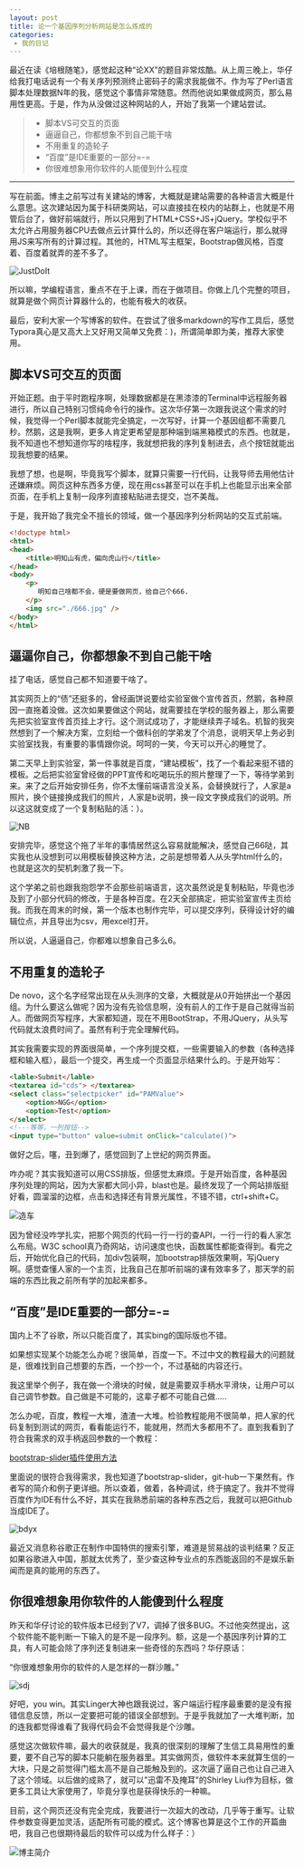 ```yaml
---
layout: post
title: 论一个基因序列分析网站是怎么炼成的
categories:
 - 我的日记
---
```


最近在读《培根随笔》，感觉起这种“论XX”的题目非常炫酷。从上周三晚上，华仔给我打电话说有一个有关序列预测终止密码子的需求我能做不。作为写了Perl语言脚本处理数据N年的我，感觉这个事情非常随意。然而他说如果做成网页，那么易用性更高。于是，作为从没做过这种网站的人，开始了我第一个建站尝试。 
>* 脚本VS可交互的页面
>* 逼逼自己，你都想象不到自己能干啥
>* 不用重复的造轮子
>* “百度”是IDE重要的一部分=-=
>* 你很难想象用你软件的人能傻到什么程度

***

写在前面。博主之前写过有关建站的博客，大概就是建站需要的各种语言大概是什么意思。这次建站因为属于科研类网站，可以直接挂在校内的站群上，也就是不用管后台了，做好前端就行，所以只用到了HTML+CSS+JS+jQuery。学校似乎不太允许占用服务器CPU去做点云计算什么的，所以还得在客户端运行，那么就得用JS来写所有的计算过程。其他的，HTML写主框架，Bootstrap做风格，百度着、百度着就弄的差不多了。

![JustDoIt](http://pic.atlasbioinfo.com/justDoit.jpg)

所以嘛，学编程语言，重点不在于上课，而在于做项目。你做上几个完整的项目，就算是做个网页计算器什么的，也能有极大的收获。

最后，安利大家一个写博客的软件。在尝试了很多markdown的写作工具后，感觉Typora真心是又高大上又好用又简单又免费：)，所谓简单即为美，推荐大家使用。

##  脚本VS可交互的页面

开始正题。由于平时跑程序啊，处理数据都是在黑漆漆的Terminal中远程服务器进行，所以自己特别习惯纯命令行的操作。这次华仔第一次跟我说这个需求的时候，我觉得一个Perl脚本就能完全搞定，一次写好，计算一个基因组都不需要几秒。然鹅，这是我啊，更多人肯定更希望是那种端到端黑箱模式的东西。也就是，我不知道也不想知道你写的啥程序，我就想把我的序列复制进去，点个按钮就能出现我想要的结果。

我想了想，也是啊，毕竟我写个脚本，就算只需要一行代码，让我导师去用他估计还嫌麻烦。网页这种东西多方便，现在用css甚至可以在手机上也能显示出来全部页面，在手机上复制一段序列直接粘贴进去提交，岂不美哉。

于是，我开始了我完全不擅长的领域，做一个基因序列分析网站的交互式前端。

```html
<!doctype html>
<html>
<head>
    <title>明知山有虎，偏向虎山行</title>
</head>
<body>
    <p>
       明知自己啥都不会，硬是要做网页，给自己个666.
    </p>
    <img src="./666.jpg" />
</body>
</html>
```



## 逼逼你自己，你都想象不到自己能干啥

挂了电话，感觉自己都不知道要干啥了。

其实网页上的“债”还挺多的，曾经画饼说要给实验室做个宣传首页，然鹅，各种原因一直拖着没做。这次如果要做这个网站，就需要挂在学校的服务器上，那么需要先把实验室宣传首页挂上才行。这个测试成功了，才能继续弄子域名。机智的我突然想到了一个解决方案，立刻给一个做科创的学弟发了个消息，说明天早上务必到实验室找我，有重要的事情跟你说。呵呵的一笑，今天可以开心的睡觉了。

第二天早上到实验室，第一件事就是百度，“建站模板”，找了一个看起来挺不错的模板。之后把实验室曾经做的PPT宣传和吃喝玩乐的照片整理了一下，等待学弟到来。来了之后开始安排任务，你不太懂前端语言没关系，会替换就行了，人家是a照片，换个链接换成我们的照片，人家是b说明，换一段文字换成我们的说明。所以这这就变成了一个复制粘贴的活：）。

![NB](http://pic.atlasbioinfo.com/NB.jpg)



安排完毕，感觉这个拖了半年的事情居然这么容易就能解决，感觉自己66哒，其实我也从没想到可以用模板替换这种方法，之前是想带着人从头学html什么的，也就是这次的契机刺激了我一下。

这个学弟之前也跟我抱怨学不会那些前端语言，这次虽然说是复制粘贴，毕竟也涉及到了小部分代码的修改，于是各种百度。在2天全部搞定，把实验室宣传主页给我。而我在周末的时候，第一个版本也制作完毕，可以提交序列，获得设计好的编辑位点，并且导出为csv，用excel打开。

所以说，人逼逼自己，你都难以想象自己多么6。

## 不用重复的造轮子

De novo，这个名字经常出现在从头测序的文章，大概就是从0开始拼出一个基因组。为什么要这么做呢？因为没有先验信息啊，没有前人的工作于是自己就得当前人。而做网页写程序，大家都知道，现在不用BootStrap，不用JQuery，从头写代码就太浪费时间了。虽然有利于完全理解代码。

其实我需要实现的界面很简单，一个序列提交框，一些需要输入的参数（各种选择框和输入框），最后一个提交，再生成一个页面显示结果什么的。于是开始写：

```html
<lable>Submit</lable>
<textarea id="cds"> </textarea>
<select class="selectpicker" id="PAMValue">
    <option>NGG</option>
    <option>Test</option>
</select>
<!---等等，一列按钮-->
<input type="button" value=submit onClick="calculate()">
```

做好之后，噻，丑到爆了，感觉回到了上世纪的网页界面。

咋办呢？其实我知道可以用CSS排版，但感觉太麻烦。于是开始百度，各种基因序列处理的网站，因为大家都大同小异，blast也是。最终发现了一个网站排版挺好看，圆溜溜的边框，点击和选择还有背景光属性，不错不错，ctrl+shift+C。

![造车](http://pic.atlasbioinfo.com/zc.jpg)

因为曾经没咋学扎实，把那个网页的代码一行一行的查API，一行一行的看人家怎么布局。W3C school真乃奇网站，访问速度也快，函数属性都能查得到。看完之后，开始优化自己的代码，加div包装啊，加bootstrap排版效果啊，写jQuery啊。感觉查懂人家的一个主页，比我自己在那听前端的课有效率多了，那天学的前端的东西比我之前所有学的加起来都多。

## “百度”是IDE重要的一部分=-=

国内上不了谷歌，所以只能百度了，其实bing的国际版也不错。

如果想实现某个功能怎么办呢？很简单，百度一下。不过中文的教程最大的问题就是，很难找到自己想要的东西，一个抄一个，不过基础的内容还行。

我这里举个例子，我在做一个滑块的时候，就是需要双手柄水平滑块，让用户可以自己调节参数。自己做是不可能的，这辈子都不可能自己做.....

怎么办呢，百度，教程一大堆，渣渣一大堆。检验教程能用不很简单，把人家的代码复制到测试的网页，看看能运行不，能就用，然而大多都用不了。直到我看到了符合我需求的双手柄返回参数的一个教程：

[bootstrap-slider插件使用方法](https://www.cnblogs.com/sese/p/9244298.html)

里面说的很符合我得需求，我也知道了bootstrap-slider，git-hub一下果然有。作者写的简介和例子更详细。所以查着，做着，各种调试，终于搞定了。我并不觉得百度作为IDE有什么不好，其实在我熟悉前端的各种东西之后，我就可以把Github当成IDE了。

![bdyx](http://pic.atlasbioinfo.com/TIM%E5%9B%BE%E7%89%8720181025105105.jpg)

最近又消息称谷歌正在制作中国特供的搜索引擎，难道是贸易战的谈判结果？反正如果谷歌进入中国，那就太优秀了，至少查这种专业点的东西能返回的不是娱乐新闻而是真的能用的东西了。

## 你很难想象用你软件的人能傻到什么程度

昨天和华仔讨论的软件版本已经到了V7，调掉了很多BUG。不过他突然提出，这个软件能不能判断一下输入的是不是一段序列。额，这是一个基因序列计算的工具，有人可能会除了序列还复制进来一些奇怪的东西吗？华仔原话：

“你很难想象用你的软件的人是怎样的一群沙雕。”

![sdj](http://pic.atlasbioinfo.com/sdj.jpg)

好吧，you win。其实Linger大神也跟我说过，客户端运行程序最重要的是没有报错信息反馈，所以一定要把可能的错误全部想到。于是乎我就加了一大堆判断，加的连我都觉得谁看了我得代码会不会觉得我是个沙雕。

感觉这次做软件嘛，最大的收获就是，我真的很深刻的理解了生信工具易用性的重要，要不自己写的脚本只能躺在服务器里。其实做网页，做软件本来就算生信的一大块，只是之前觉得门槛太高不是自己能触及到的。这次逼了逼自己也让自己进入了这个领域。以后做的成熟了，就可以"迅雷不及掩耳"的Shirley Liu作为目标，做更多工具让大家使用了，毕竟分享也是获得快乐的一种嘛。

目前，这个网页还没有完全完成，我要进行一次超大的改动，几乎等于重写。让软件参数变得更加灵活，适配所有可能的模式。这个博客也算是这个工作的开篇曲吧，我自己也很期待最后的软件可以成为什么样子：）

![博主简介](http://pic.atlasbioinfo.com/%E9%A1%B5%E9%9D%A2%E5%BA%95%E9%83%A8logo.png)